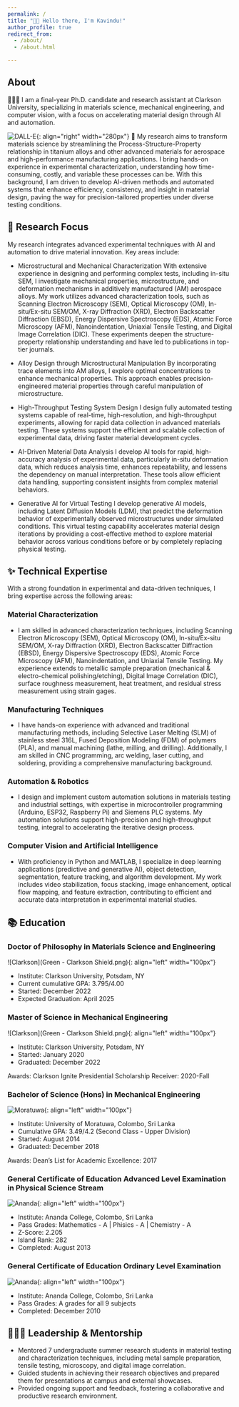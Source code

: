 ```yaml
---
permalink: /
title: "👋🏼 Hello there, I'm Kavindu!"
author_profile: true
redirect_from: 
  - /about/
  - /about.html

---
```


## About


👨🏻‍💻 I am a final-year Ph.D. candidate and research assistant at Clarkson University, specializing in materials science, mechanical engineering, and computer vision, with a focus on accelerating material design through AI and automation.

![DALL-E](images/DALLE2.png){: align="right" width="280px"}
🔬 My research aims to transform materials science by streamlining the Process-Structure-Property relationship in titanium alloys and other advanced materials for aerospace and high-performance manufacturing applications. I bring hands-on experience in experimental characterization, understanding how time-consuming, costly, and variable these processes can be. With this background, I am driven to develop AI-driven methods and automated systems that enhance efficiency, consistency, and insight in material design, paving the way for precision-tailored properties under diverse testing conditions.

## 🧐 Research Focus

My research integrates advanced experimental techniques with AI and automation to drive material innovation. Key areas include:

 - Microstructural and Mechanical Characterization
With extensive experience in designing and performing complex tests, including in-situ SEM, I investigate mechanical properties, microstructure, and deformation mechanisms in additively manufactured (AM) aerospace alloys. My work utilizes advanced characterization tools, such as Scanning Electron Microscopy (SEM), Optical Microscopy (OM), In-situ/Ex-situ SEM/OM, X-ray Diffraction (XRD), Electron Backscatter Diffraction (EBSD), Energy Dispersive Spectroscopy (EDS), Atomic Force Microscopy (AFM), Nanoindentation, Uniaxial Tensile Testing, and Digital Image Correlation (DIC). These experiments deepen the structure-property relationship understanding and have led to publications in top-tier journals.

 - Alloy Design through Microstructural Manipulation
By incorporating trace elements into AM alloys, I explore optimal concentrations to enhance mechanical properties. This approach enables precision-engineered material properties through careful manipulation of microstructure.

 - High-Throughput Testing System Design
I design fully automated testing systems capable of real-time, high-resolution, and high-throughput experiments, allowing for rapid data collection in advanced materials testing. These systems support the efficient and scalable collection of experimental data, driving faster material development cycles.

 - AI-Driven Material Data Analysis
I develop AI tools for rapid, high-accuracy analysis of experimental data, particularly in-situ deformation data, which reduces analysis time, enhances repeatability, and lessens the dependency on manual interpretation. These tools allow efficient data handling, supporting consistent insights from complex material behaviors.

 - Generative AI for Virtual Testing
I develop generative AI models, including Latent Diffusion Models (LDM), that predict the deformation behavior of experimentally observed microstructures under simulated conditions. This virtual testing capability accelerates material design iterations by providing a cost-effective method to explore material behavior across various conditions before or by completely replacing physical testing.

## ✨ Technical Expertise

With a strong foundation in experimental and data-driven techniques, I bring expertise across the following areas:

### Material Characterization
 - I am skilled in advanced characterization techniques, including Scanning Electron Microscopy (SEM), Optical Microscopy (OM), In-situ/Ex-situ SEM/OM, X-ray Diffraction (XRD), Electron Backscatter Diffraction (EBSD), Energy Dispersive Spectroscopy (EDS), Atomic Force Microscopy (AFM), Nanoindentation, and Uniaxial Tensile Testing. My experience extends to metallic sample preparation (mechanical & electro-chemical polishing/etching), Digital Image Correlation (DIC), surface roughness measurement, heat treatment, and residual stress measurement using strain gages.

### Manufacturing Techniques
 - I have hands-on experience with advanced and traditional manufacturing methods, including Selective Laser Melting (SLM) of stainless steel 316L, Fused Deposition Modeling (FDM) of polymers (PLA), and manual machining (lathe, milling, and drilling). Additionally, I am skilled in CNC programming, arc welding, laser cutting, and soldering, providing a comprehensive manufacturing background.

### Automation & Robotics
 - I design and implement custom automation solutions in materials testing and industrial settings, with expertise in microcontroller programming (Arduino, ESP32, Raspberry Pi) and Siemens PLC systems. My automation solutions support high-precision and high-throughput testing, integral to accelerating the iterative design process.

### Computer Vision and Artificial Intelligence
 - With proficiency in Python and MATLAB, I specialize in deep learning applications (predictive and generative AI), object detection, segmentation, feature tracking, and algorithm development. My work includes video stabilization, focus stacking, image enhancement, optical flow mapping, and feature extraction, contributing to efficient and accurate data interpretation in experimental material studies.

## 📚 Education

### Doctor of Philosophy in Materials Science and Engineering
![Clarkson](Green - Clarkson Shield.png){: align="left" width="100px"}
 - Institute: Clarkson University, Potsdam, NY
 - Current cumulative GPA: 3.795/4.00
 - Started: December 2022
 - Expected Graduation: April 2025

### Master of Science in Mechanical Engineering
![Clarkson](Green - Clarkson Shield.png){: align="left" width="100px"}
 - Institute: Clarkson University, Potsdam, NY
 - Started: January 2020
 - Graduated: December 2022

Awards: Clarkson Ignite Presidential Scholarship Receiver: 2020-Fall

### Bachelor of Science (Hons) in Mechanical Engineering
![Moratuwa](University_of_Moratuwa_logo.png){: align="left" width="100px"}
 - Institute: University of Moratuwa, Colombo, Sri Lanka
 - Cumulative GPA: 3.49/4.2 (Second Class - Upper Division)
 - Started: August 2014
 - Graduated: December 2018

Awards: Dean’s List for Academic Excellence: 2017

### General Certificate of Education Advanced Level Examination in Physical Science Stream
![Ananda](Ananda_Crest.png){: align="left" width="100px"}
 - Institute: Ananda College, Colombo, Sri Lanka
 - Pass Grades: Mathematics - A | Phisics - A | Chemistry - A
 - Z-Score: 2.205
 - Island Rank: 282
 - Completed: August 2013

### General Certificate of Education Ordinary Level Examination
![Ananda](Ananda_Crest.png){: align="left" width="100px"}
 - Institute: Ananda College, Colombo, Sri Lanka
 - Pass Grades: A grades for all 9 subjects
 - Completed: December 2010

## 🌟👨‍💼 Leadership & Mentorship

 - Mentored 7 undergraduate summer research students in material testing and characterization techniques, including metal sample preparation, tensile testing, microscopy, and digital image correlation.
 - Guided students in achieving their research objectives and prepared them for presentations at campus and external showcases.
 - Provided ongoing support and feedback, fostering a collaborative and productive research environment.

